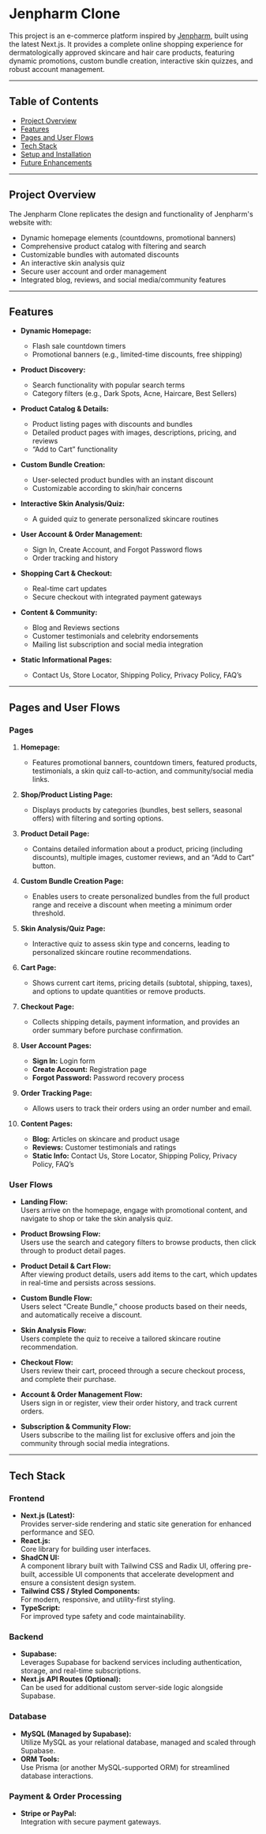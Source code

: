 # Jenpharm Clone

This project is an e-commerce platform inspired by [Jenpharm](https://jenpharm.com), built using the latest Next.js. It provides a complete online shopping experience for dermatologically approved skincare and hair care products, featuring dynamic promotions, custom bundle creation, interactive skin quizzes, and robust account management.

---

## Table of Contents

- [Project Overview](#project-overview)
- [Features](#features)
- [Pages and User Flows](#pages-and-user-flows)
- [Tech Stack](#tech-stack)
- [Setup and Installation](#setup-and-installation)
- [Future Enhancements](#future-enhancements)

---

## Project Overview

The Jenpharm Clone replicates the design and functionality of Jenpharm's website with:
- Dynamic homepage elements (countdowns, promotional banners)
- Comprehensive product catalog with filtering and search
- Customizable bundles with automated discounts
- An interactive skin analysis quiz
- Secure user account and order management
- Integrated blog, reviews, and social media/community features

---

## Features

- **Dynamic Homepage:**  
  - Flash sale countdown timers  
  - Promotional banners (e.g., limited-time discounts, free shipping)

- **Product Discovery:**  
  - Search functionality with popular search terms  
  - Category filters (e.g., Dark Spots, Acne, Haircare, Best Sellers)

- **Product Catalog & Details:**  
  - Product listing pages with discounts and bundles  
  - Detailed product pages with images, descriptions, pricing, and reviews  
  - “Add to Cart” functionality

- **Custom Bundle Creation:**  
  - User-selected product bundles with an instant discount  
  - Customizable according to skin/hair concerns

- **Interactive Skin Analysis/Quiz:**  
  - A guided quiz to generate personalized skincare routines

- **User Account & Order Management:**  
  - Sign In, Create Account, and Forgot Password flows  
  - Order tracking and history

- **Shopping Cart & Checkout:**  
  - Real-time cart updates  
  - Secure checkout with integrated payment gateways

- **Content & Community:**  
  - Blog and Reviews sections  
  - Customer testimonials and celebrity endorsements  
  - Mailing list subscription and social media integration

- **Static Informational Pages:**  
  - Contact Us, Store Locator, Shipping Policy, Privacy Policy, FAQ’s

---

## Pages and User Flows

### Pages

1. **Homepage:**  
   - Features promotional banners, countdown timers, featured products, testimonials, a skin quiz call-to-action, and community/social media links.

2. **Shop/Product Listing Page:**  
   - Displays products by categories (bundles, best sellers, seasonal offers) with filtering and sorting options.

3. **Product Detail Page:**  
   - Contains detailed information about a product, pricing (including discounts), multiple images, customer reviews, and an “Add to Cart” button.

4. **Custom Bundle Creation Page:**  
   - Enables users to create personalized bundles from the full product range and receive a discount when meeting a minimum order threshold.

5. **Skin Analysis/Quiz Page:**  
   - Interactive quiz to assess skin type and concerns, leading to personalized skincare routine recommendations.

6. **Cart Page:**  
   - Shows current cart items, pricing details (subtotal, shipping, taxes), and options to update quantities or remove products.

7. **Checkout Page:**  
   - Collects shipping details, payment information, and provides an order summary before purchase confirmation.

8. **User Account Pages:**  
   - **Sign In:** Login form  
   - **Create Account:** Registration page  
   - **Forgot Password:** Password recovery process

9. **Order Tracking Page:**  
   - Allows users to track their orders using an order number and email.

10. **Content Pages:**  
    - **Blog:** Articles on skincare and product usage  
    - **Reviews:** Customer testimonials and ratings  
    - **Static Info:** Contact Us, Store Locator, Shipping Policy, Privacy Policy, FAQ’s

### User Flows

- **Landing Flow:**  
  Users arrive on the homepage, engage with promotional content, and navigate to shop or take the skin analysis quiz.

- **Product Browsing Flow:**  
  Users use the search and category filters to browse products, then click through to product detail pages.

- **Product Detail & Cart Flow:**  
  After viewing product details, users add items to the cart, which updates in real-time and persists across sessions.

- **Custom Bundle Flow:**  
  Users select “Create Bundle,” choose products based on their needs, and automatically receive a discount.

- **Skin Analysis Flow:**  
  Users complete the quiz to receive a tailored skincare routine recommendation.

- **Checkout Flow:**  
  Users review their cart, proceed through a secure checkout process, and complete their purchase.

- **Account & Order Management Flow:**  
  Users sign in or register, view their order history, and track current orders.

- **Subscription & Community Flow:**  
  Users subscribe to the mailing list for exclusive offers and join the community through social media integrations.

---

## Tech Stack

### Frontend
- **Next.js (Latest):**  
  Provides server-side rendering and static site generation for enhanced performance and SEO.
- **React.js:**  
  Core library for building user interfaces.
- **ShadCN UI:**  
  A component library built with Tailwind CSS and Radix UI, offering pre-built, accessible UI components that accelerate development and ensure a consistent design system.
- **Tailwind CSS / Styled Components:**  
  For modern, responsive, and utility-first styling.
- **TypeScript:**  
  For improved type safety and code maintainability.

### Backend
- **Supabase:**  
  Leverages Supabase for backend services including authentication, storage, and real-time subscriptions.
- **Next.js API Routes (Optional):**  
  Can be used for additional custom server-side logic alongside Supabase.

### Database
- **MySQL (Managed by Supabase):**  
  Utilize MySQL as your relational database, managed and scaled through Supabase.
- **ORM Tools:**  
  Use Prisma (or another MySQL-supported ORM) for streamlined database interactions.

### Payment & Order Processing
- **Stripe or PayPal:**  
  Integration with secure payment gateways.